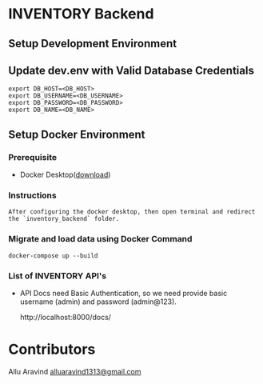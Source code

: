 # INVENTORY Backend

## Setup Development Environment

## Update dev.env with Valid Database Credentials

    export DB_HOST=<DB_HOST>
    export DB_USERNAME=<DB_USERNAME>
    export DB_PASSWORD=<DB_PASSWORD>
    export DB_NAME=<DB_NAME>

## Setup Docker Environment

### Prerequisite

- Docker Desktop([download](https://www.docker.com/products/docker-desktop))

### Instructions

    After configuring the docker desktop, then open terminal and redirect the `inventory_backend` folder.
    
### Migrate and load data using Docker Command

    docker-compose up --build

### List of INVENTORY API's

- API Docs need Basic Authentication, so we need provide basic username (admin) and password (admin@123).

    http://localhost:8000/docs/

# Contributors

Allu Aravind <alluaravind1313@gmail.com>
